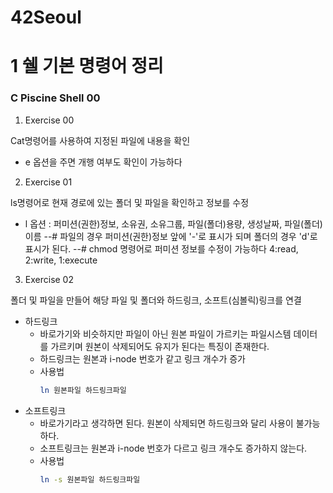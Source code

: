 # 42Seoul

# 1 쉘 기본 명령어 정리

### C Piscine Shell 00

1. Exercise 00 

Cat명령어를 사용하여 지정된 파일에 내용을 확인

- e 옵션을 주면 개행 여부도 확인이 가능하다

2. Exercise 01

ls명령어로 현재 경로에 있는 폴더 및 파일을 확인하고 정보를 수정

- l 옵션 : 퍼미션(권한)정보, 소유권, 소유그룹, 파일(폴더)용량, 생성날짜, 파일(폴더)이름
--# 파일의 경우 퍼미션(권한)정보 앞에 '-'로 표시가 되며 폴더의 경우 'd'로 표시가 된다.
--# chmod 명령어로 퍼미션 정보를 수정이 가능하다 4:read, 2:write, 1:execute
     
3. Exercise 02

폴더 및 파일을 만들어 해당 파일 및 폴더와 하드링크, 소프트(심볼릭)링크를 연결

- 하드링크
     - 바로가기와 비슷하지만 파일이 아닌 원본 파일이 가르키는 파일시스템 데이터를 가르키며 원본이 삭제되어도 유지가 된다는 특징이 존재한다.
     - 하드링크는 원본과 i-node 번호가 같고 링크 개수가 증가
     - 사용법
          ```bash
          ln 원본파일 하드링크파일
          ```
- 소프트링크
     - 바로가기라고 생각하면 된다. 원본이 삭제되면 하드링크와 달리 사용이 불가능하다.
     - 소프트링크는 원본과 i-node 번호가 다르고 링크 개수도 증가하지 않는다.
     - 사용법
          ```bash
          ln -s 원본파일 하드링크파일
          ```


